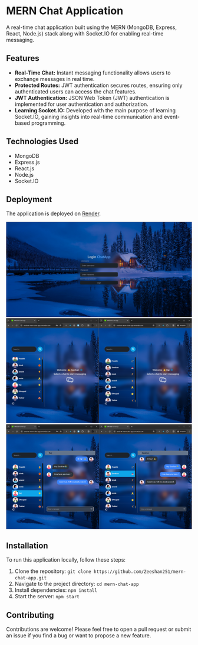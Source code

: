 # MERN Chat Application

A real-time chat application built using the MERN (MongoDB, Express, React, Node.js) stack along with Socket.IO for enabling real-time messaging.

## Features

- **Real-Time Chat:** Instant messaging functionality allows users to exchange messages in real time.
- **Protected Routes:** JWT authentication secures routes, ensuring only authenticated users can access the chat features.
- **JWT Authentication:** JSON Web Token (JWT) authentication is implemented for user authentication and authorization.
- **Learning Socket.IO:** Developed with the main purpose of learning Socket.IO, gaining insights into real-time communication and event-based programming.

## Technologies Used

- MongoDB
- Express.js
- React.js
- Node.js
- Socket.IO




## Deployment

The application is deployed on [Render](https://zeeshan-mern-chat-app.onrender.com).


![Login](Login.png)
![Home](home.png)
![Chat](chat.png)

## Installation

To run this application locally, follow these steps:

1. Clone the repository: `git clone https://github.com/Zeeshan251/mern-chat-app.git`
2. Navigate to the project directory: `cd mern-chat-app`
3. Install dependencies: `npm install`
4. Start the server: `npm start`

## Contributing

Contributions are welcome! Please feel free to open a pull request or submit an issue if you find a bug or want to propose a new feature.




